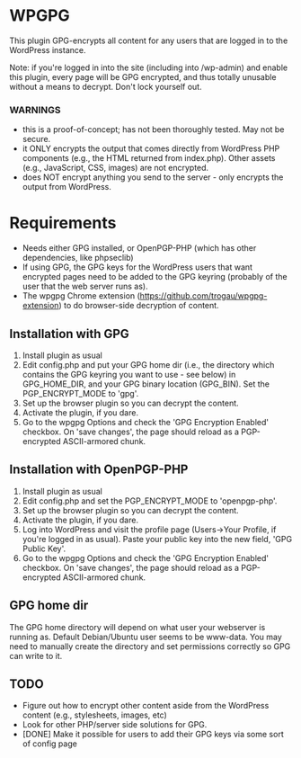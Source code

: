 # WPGPG

This plugin GPG-encrypts all content for any users that are logged in to the WordPress instance. 

Note: if you're logged in into the site (including into /wp-admin) and enable this plugin, every page will be GPG encrypted, and thus totally unusable without a means to decrypt. Don't lock yourself out. 

### WARNINGS
- this is a proof-of-concept; has not been thoroughly tested. May not be secure. 
- it ONLY encrypts the output that comes directly from WordPress PHP components (e.g., the HTML returned from index.php). Other assets (e.g., JavaScript, CSS, images) are not encrypted. 
- does NOT encrypt anything you send to the server - only encrypts the output from WordPress.

# Requirements

- Needs either GPG installed, or OpenPGP-PHP (which has other dependencies, like phpseclib)
- If using GPG, the GPG keys for the WordPress users that want encrypted pages need to be added to the GPG keyring (probably of the user that the web server runs as). 
- The wpgpg Chrome extension (https://github.com/trogau/wpgpg-extension) to do browser-side decryption of content.

## Installation with GPG

1. Install plugin as usual
2. Edit config.php and put your GPG home dir (i.e., the directory which contains the GPG keyring you want to use - see below) in GPG_HOME_DIR, and your GPG binary location (GPG_BIN). Set the PGP_ENCRYPT_MODE to 'gpg'.
3. Set up the browser plugin so you can decrypt the content.
4. Activate the plugin, if you dare. 
5. Go to the wpgpg Options and check the 'GPG Encryption Enabled' checkbox. On 'save changes', the page should reload as a PGP-encrypted ASCII-armored chunk.

## Installation with OpenPGP-PHP

1. Install plugin as usual
2. Edit config.php and set the PGP_ENCRYPT_MODE to 'openpgp-php'.
3. Set up the browser plugin so you can decrypt the content.
4. Activate the plugin, if you dare. 
5. Log into WordPress and visit the profile page (Users->Your Profile, if you're logged in as usual). Paste your public key into the new field, 'GPG Public Key'.
6. Go to the wpgpg Options and check the 'GPG Encryption Enabled' checkbox. On 'save changes', the page should reload as a PGP-encrypted ASCII-armored chunk.

## GPG home dir

The GPG home directory will depend on what user your webserver is running as. Default Debian/Ubuntu user seems to be www-data. You may need to manually create the directory and set permissions correctly so GPG can write to it.  

## TODO

- Figure out how to encrypt other content aside from the WordPress content (e.g., stylesheets, images, etc)
- Look for other PHP/server side solutions for GPG.
- [DONE] Make it possible for users to add their GPG keys via some sort of config page
